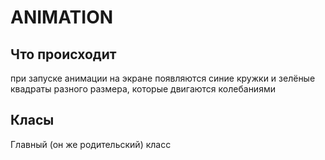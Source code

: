 # ANIMATION

## Что происходит
при запуске анимации на экране появляются синие кружки и зелёные квадраты разного размера, которые двигаются колебаниями

## Класы
Главный (он же родительский) класс 